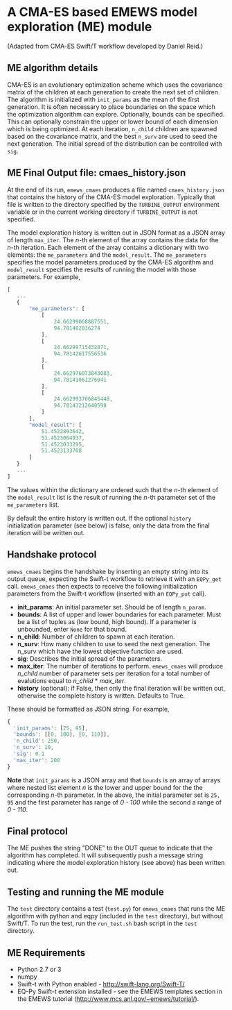 # A CMA-ES based EMEWS model exploration (ME) module #

(Adapted from CMA-ES Swift/T workflow developed by Daniel Reid.)

## ME algorithm details ##

CMA-ES is an evolutionary optimization scheme which uses the covariance matrix of the children at each generation to create the next set of children.   The algorithm is initialized with `init_params` as the mean of the first generation.  It is often necessary to place boundaries on the space which the optimization algorithm can explore.  Optionally, bounds can be specified.  This can optionally constrain the upper or lower bound of each dimension which is being optimized. At each iteration, `n_child` children are spawned based on the covariance matrix, and the best `n_surv` are used to seed the next generation.  The initial spread of the distribution can be controlled with `sig`.

## ME Final Output file: cmaes_history.json

At the end of its run, `emews_cmaes` produces a file named `cmaes_history.json`
that contains the history of the CMA-ES model exploration. Typically that file
is written to the directory specified by the `TURBINE_OUTPUT` environment variable
or in the current working directory if `TURBINE_OUTPUT` is not specified.

The model exploration history is written out in JSON format as a JSON
array of length `max_iter`. The *n*-th element of the array contains the
data for the *n*-th iteration. Each element of the array contains a
dictionary with two elements: the `me_parameters` and the `model_result`.
The `me_parameters` specifies the model parameters produced by the CMA-ES
algorithm and `model_result` specifies the results of running the model
with those parameters. For example,

```javascript
[
   ...
   {
       "me_parameters": [
           [
               24.66299068887551,
               94.781402836274
           ],
           [
               24.66299715432471,
               94.78142617556536
           ],
           [
               24.662976073843083,
               94.78141061276041
           ],
           [
               24.662993706845448,
               94.78143212648598
           ]
       ],
       "model_result": [
           51.4522893642,
           51.4523064937,
           51.4523033295,
           51.4523133708
       ]
   }
   ...
]
```

The values within the dictionary are ordered such that the *n*-th element
of the `model_result` list is the result of running the *n*-th parameter set
of the `me_parameters` list.

By default the entire history is written out. If the optional `history` initialization
parameter (see below) is false, only the data from the final iteration will
be written out.

## Handshake protocol ##
`emews_cmaes` begins the handshake by inserting an empty string into its
output queue, expecting the Swift-t workflow to retrieve it with an
`EQPy_get` call. `emews_cmaes` then expects to receive the following
initialization parameters from the Swift-t workflow (inserted with an
`EQPy_put` call).

* **init_params**: An initial parameter set.  Should be of length `n_param`.
* **bounds**: A list of upper and lower boundaries for each parameter.  Must be a list of tuples as (low bound, high bound).  If a parameter is unbounded, enter `None` for that bound.
* **n_child**: Number of children to spawn at each iteration.
* **n_surv**: How many children to use to seed the next generation.  The n_surv which have the lowest objective function are used.
* **sig**: Describes the initial spread of the parameters.
* **max_iter**: The number of iterations to perform. `emews_cmaes` will produce
 _n_child_ number of parameter sets per iteration for a total number of
 evalutions equal to *n_child* \* *max_iter*.
* **history** (optional): if False, then only the final iteration will be
written out, otherwise the complete history is written. Defaults to True.


These should be formatted as JSON string. For example,

```javascript
{
  'init_params': [25, 95],
  'bounds': [[0, 100], [0, 110]],
  'n_child': 250,
  'n_surv': 10,
  'sig': 0.1
  'max_iter': 200
}
```

**Note** that `init_params` is a JSON array and that `bounds` is an array of
arrays where nested list element *n* is the lower and upper bound for the
the corresponding *n*-th parameter. In the above, the initial parameter set is
`25, 95` and the first parameter has range of *0 - 100* while the second a
range of *0 - 110*.

## Final protocol ##
The ME pushes the string "DONE" to the OUT queue to indicate that the algorithm
has completed. It will subsequently push a message string indicating where the
model exploration history (see above) has been written out.


## Testing and running the ME module
The `test` directory contains a test (`test.py`) for `emews_cmaes` that runs
the ME algorithm with python and eqpy (included in the `test` directory), but
without Swift/T. To run the test, run the `run_test.sh` bash script in the
`test` directory.

## ME Requirements ##

* Python 2.7 or 3
* numpy
* Swift-t with Python enabled - http://swift-lang.org/Swift-T/
* EQ-Py Swift-t extension installed - see the EMEWS templates section in the
EMEWS tutorial (http://www.mcs.anl.gov/~emews/tutorial/).
